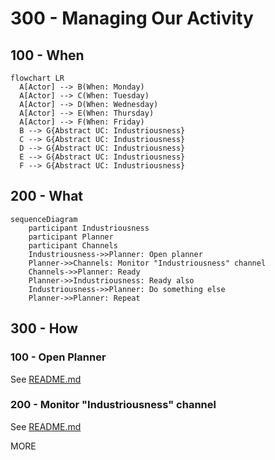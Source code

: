 # 300 - Managing Our Activity

## 100 - When

```mermaid
flowchart LR
  A[Actor] --> B(When: Monday)
  A[Actor] --> C(When: Tuesday)
  A[Actor] --> D(When: Wednesday)
  A[Actor] --> E(When: Thursday)
  A[Actor] --> F(When: Friday)
  B --> G{Abstract UC: Industriousness}
  C --> G{Abstract UC: Industriousness}
  D --> G{Abstract UC: Industriousness}
  E --> G{Abstract UC: Industriousness}
  F --> G{Abstract UC: Industriousness}
```

## 200 - What

```mermaid
sequenceDiagram
    participant Industriousness
    participant Planner
    participant Channels
    Industriousness->>Planner: Open planner
    Planner->>Channels: Monitor "Industriousness" channel
    Channels->>Planner: Ready
    Planner->>Industriousness: Ready also
    Industriousness->>Planner: Do something else
    Planner->>Planner: Repeat
```

## 300 - How

### 100 - Open Planner

See [README.md](./300/100/README.md)

### 200 - Monitor "Industriousness" channel

See [README.md](./300/200/README.md)

MORE
